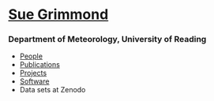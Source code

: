 # [Sue Grimmond](https://research.reading.ac.uk/meteorology/people/sue-grimmond/)
### Department of Meteorology, University of Reading

- [People](https://suegrimmond.github.io/People)
- [Publications](https://centaur.reading.ac.uk/view/creators/90005257.html)
- [Projects](https://suegrimmond.github.io/Projects)
- [Software](https://urban-meteorology-reading.github.io/)
- Data sets at Zenodo
